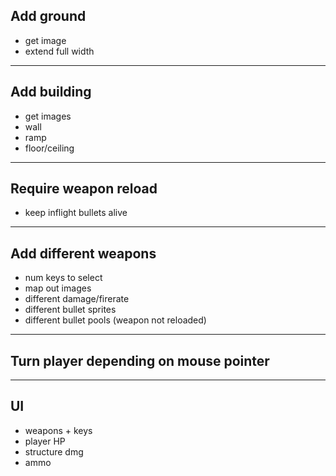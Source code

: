 ## Add ground
- get image
- extend full width


---

## Add building
- get images
- wall
- ramp
- floor/ceiling


---


## Require weapon reload
- keep inflight bullets alive


---


## Add different weapons
- num keys to select
- map out images
- different damage/firerate
- different bullet sprites
- different bullet pools (weapon not reloaded)


---


## Turn player depending on mouse pointer


---


## UI
- weapons + keys
- player HP
- structure dmg
- ammo
